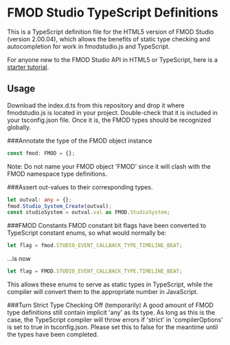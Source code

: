 FMOD Studio TypeScript Definitions
=====================
This is a TypeScript definition file for the HTML5 version of FMOD Studio (version 2.00.04), which allows the benefits of static type checking and autocompletion for work in fmodstudio.js and TypeScript. 

For anyone new to the FMOD Studio API in HTML5 or TypeScript, here is a [starter tutorial](./StarterTutorial.md).

Usage
----------------------

Download the index.d.ts from this repository and drop it where fmodstudio.js is located in your project. Double-check that it is included in your tsconfig.json file. Once it is, the FMOD types should be recognized globally.

###Annotate the type of the FMOD object instance
```typescript
const fmod: FMOD = {};
```
Note: Do not name your FMOD object 'FMOD' since it will clash with the FMOD namespace type definitions.

###Assert out-values to their corresponding types.
```typescript
let outval: any = {};
fmod.Studio_System_Create(outval);
const studioSystem = outval.val as FMOD.StudioSystem;
```

###FMOD Constants
FMOD constant bit flags have been converted to TypeScript constant enums, so what would normally be:
```typescript
let flag = fmod.STUDIO_EVENT_CALLBACK_TYPE_TIMELINE_BEAT;
```
...is now
```typescript
let flag = FMOD.STUDIO_EVENT_CALLBACK_TYPE.TIMELINE_BEAT;
```
This allows these enums to serve as static types in TypeScript, while the compiler will convert them to the appropriate number in JavaScript.

###Turn Strict Type Checking Off (temporarily)
A good amount of FMOD type definitions still contain implicit 'any' as its type. As long as this is the case, the TypeScript compiler will throw errors if 'strict' in 'compilerOptions' is set to true in tsconfig.json. Please set this to false for the meantime until the types have been completed.


